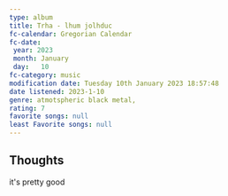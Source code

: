 ```yaml
---
type: album
title: Trha - lhum jolhduc
fc-calendar: Gregorian Calendar
fc-date: 
 year: 2023
 month: January
 day:   10
fc-category: music
modification date: Tuesday 10th January 2023 18:57:48
date listened: 2023-1-10 
genre: atmotspheric black metal, 
rating: 7
favorite songs: null
least Favorite songs: null
---
```

## Thoughts

it's pretty good